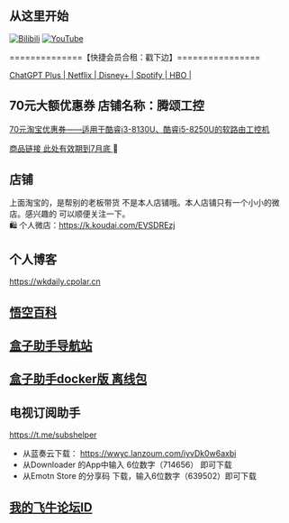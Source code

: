## 从这里开始
 [![Bilibili](https://img.shields.io/badge/Bilibili-123456?logo=bilibili&logoColor=fff&labelColor=fb7299)](https://www.bilibili.com/video/BV1J4J3zAEDz) [![YouTube](https://img.shields.io/badge/YouTube-123456?logo=youtube&labelColor=ff0000)](https://youtu.be/WhtPERoU7PY)


==============【快捷会员合租：戳下边】================

[ChatGPT Plus | Netflix | Disney+ | Spotify | HBO |](https://naifei.pro/m/?rid=1p5c6/)

## 70元大额优惠券 店铺名称：腾颂工控
[70元淘宝优惠券——适用于酷睿i3-8130U、酷睿i5-8250U的软路由工控机](https://pages.tmall.com/wow/a/act/tmall/dailygroup/16355/16802/wupr?wh_pid=daily-465056&disableNav=YES&status_bar_transparent=true&sellerId=2678978036&activityId=edcba53136f44a008d9911ebd0fdb860&toolName=shopCoupon)

[商品链接 此处有效期到7月底 ](https://e.tb.cn/h.hesrcIseyDXkVHU?tk=kfLpVDalvrIMF937)🔗 

## 店铺
上面淘宝的，是帮别的老板带货 不是本人店铺哦。本人店铺只有一个小小的微店。感兴趣的 可以顺便关注一下。<br>
🛍️ 个人微店：https://k.koudai.com/EVSDREzj

## 个人博客
https://wkdaily.cpolar.cn <br>


## [悟空百科](https://didiboy0702.gitbook.io/wukongdaily/)
## [盒子助手导航站](https://tvhelper.cpolar.cn/)
## [盒子助手docker版 离线包](https://gh.monlor.com/https://github.com/wukongdaily/DockerTarBuilder/releases/download/DockerTarBuilder-AMD64/wukongdaily_box-amd64.tar.gz)
## 电视订阅助手
https://t.me/subshelper
- 从蓝奏云下载： https://wwyc.lanzoum.com/iyvDk0w6axbi
- 从Downloader 的App中输入 6位数字（714656） 即可下载
- 从Emotn Store 的分享码 下载，输入6位数字（639502）即可下载
## [我的飞牛论坛ID](https://club.fnnas.com/forum.php?mod=viewthread&tid=26293&extra=page%3D1)
